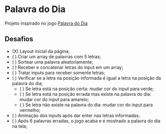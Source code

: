 # Palavra do Dia

Projeto inspirado no jogo [Palavra do Dia](https://palavra-do-dia.pt/)

## Desafios

- (X) Layout inicial da página;
- ( ) Criar um array de palavras com 5 letras;
- ( ) Sortear uma palavra aleatoriamente;
- ( ) Receber e concatenar letras do input em um array;
- ( ) Tratar inputs para receber somente letras;
- ( ) Verificar se a letra na posição informada é igual a letra na posição da palavra do dia;
    - ( ) Se letra está na posição certa: mudar cor do input para verde;
    - ( ) Se letra está na posição errada mas existe na palavra do dia: mudar cor do input para amarelo;
    - ( ) Se letra não existe na palavra do dia: mudar cor do input para vermelho;
- ( ) Animação dos inputs após dar enter nas letras informadas;
- ( ) Após 6 palavras erradas, o jogo acaba e é mostrado a palavra do dia na tela;
